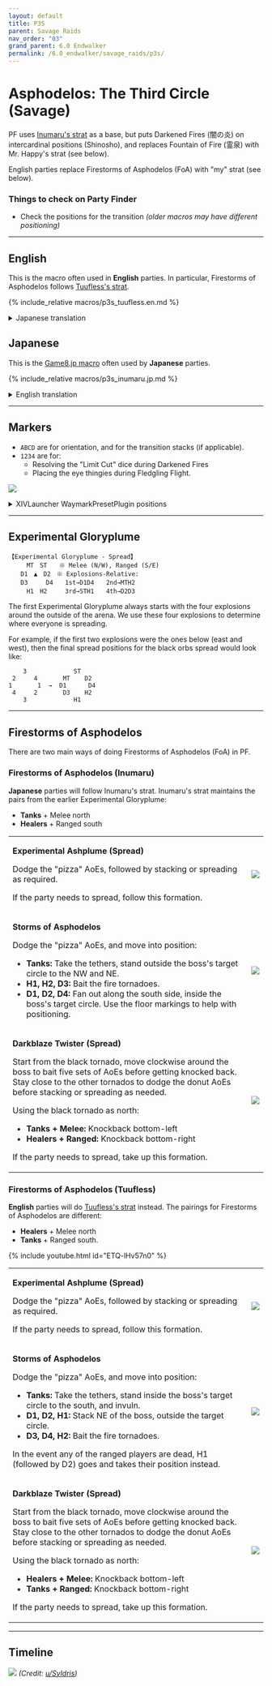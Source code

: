 ```yaml
---
layout: default
title: P3S
parent: Savage Raids
nav_order: "03"
grand_parent: 6.0 Endwalker
permalink: /6.0_endwalker/savage_raids/p3s/
---
```


# Asphodelos: The Third Circle (Savage)

PF uses [Inumaru's strat](https://youtu.be/BHMjrxpZb7k) as a base, but puts
Darkened Fires (闇の炎) on intercardinal positions (Shinosho), and replaces
Fountain of Fire (霊泉) with Mr. Happy's strat (see below).

English parties replace Firestorms of Asphodelos (FoA) with "my" strat (see
below).

### Things to check on Party Finder

- Check the positions for the transition *(older macros may have different
  positioning)*

---

## English

This is the macro often used in **English** parties. In particular, Firestorms
of Asphodelos follows [Tuufless's strat](#firestorms-of-asphodelos).

{% include_relative macros/p3s_tuufless.en.md %}

<details markdown=block>
<summary>Japanese translation</summary>

{% include_relative macros/p3s_tuufless.jp.md %}

</details>

## Japanese

This is the [Game8.jp macro](https://game8.jp/ff14/421350) often used by
**Japanese** parties.

{% include_relative macros/p3s_inumaru.jp.md %}

<details markdown=block>
<summary>English translation</summary>

{% include_relative macros/p3s_inumaru.en.md %}

</details>

---

## Markers

- `ABCD` are for orientation, and for the transition stacks (if applicable).
- `1234` are for:
  - Resolving the "Limit Cut" dice during Darkened Fires
  - Placing the eye thingies during Fledgling Flight.

![]({{site.baseurl}}/images/6.0_endwalker/p3s/markers.jpg)

<details markdown=block>
<summary>XIVLauncher WaymarkPresetPlugin positions</summary>

```json
{
  "Name":"P3S",
  "MapID":807,
  "A":{"X":100.0,"Y":0.0,"Z":81.5,"ID":0,"Active":true},
  "B":{"X":118.5,"Y":0.0,"Z":100.0,"ID":1,"Active":true},
  "C":{"X":100.0,"Y":0.0,"Z":118.5,"ID":2,"Active":true},
  "D":{"X":81.5,"Y":0.0,"Z":100.0,"ID":3,"Active":true},
  "One":{"X":100.0,"Y":0.0,"Z":94.0,"ID":4,"Active":true},
  "Two":{"X":106.0,"Y":0.0,"Z":100.0,"ID":5,"Active":true},
  "Three":{"X":100.0,"Y":0.0,"Z":106.0,"ID":6,"Active":true},
  "Four":{"X":94.0,"Y":0.0,"Z":100.0,"ID":7,"Active":true}
}
```

</details>

---

## Experimental Gloryplume

```
【Experimental Gloryplume - Spread】
　　　MT　ST　　※ Melee (N/W), Ranged (S/E)
　　D1　▲　D2　※ Explosions-Relative:
　　D3　　　D4　　1st→D1D4　　2nd→MTH2
　　　H1　H2　　　3rd→STH1　　4th→D2D3
```

The first Experimental Gloryplume always starts with the four explosions around
the outside of the arena. We use these four explosions to determine where
everyone is spreading.

For example, if the first two explosions were the ones below (east and west),
then the final spread positions for the black orbs spread would look like:

```
    3             ST
 2     4       MT    D2
1       1  →  D1      D4
 4     2       D3    H2
    3             H1
```

---

## Firestorms of Asphodelos

There are two main ways of doing Firestorms of Asphodelos (FoA) in PF.

### Firestorms of Asphodelos (Inumaru)

**Japanese** parties will follow Inumaru's strat. Inumaru's strat maintains the
pairs from the earlier Experimental Gloryplume:

- **Tanks** + Melee north
- **Healers** + Ranged south

<table>
  <tr>
    <td><p><b>Experimental Ashplume (Spread)</b></p>
    <p>Dodge the "pizza" AoEs, followed by stacking or spreading as required.</p>
    <p>If the party needs to spread, follow this formation.</p></td>
    <td><img src="{{site.baseurl}}/images/6.0_endwalker/p3s/foa_inumaru_01.jpg"></td>
  </tr>
  <tr>
    <td><p><b>Storms of Asphodelos</b></p>
    <p>Dodge the "pizza" AoEs, and move into position:</p>
    <ul>
      <li><b>Tanks:</b> Take the tethers, stand outside the boss's target
      circle to the NW and NE.</li>
      <li><b>H1, H2, D3:</b> Bait the fire tornadoes.</li>
      <li><b>D1, D2, D4:</b> Fan out along the south side, inside the boss's
      target circle. Use the floor markings to help with positioning.</li>
      </ul>
    </td>
    <td><img src="{{site.baseurl}}/images/6.0_endwalker/p3s/foa_inumaru_02.jpg"></td>
  </tr>
  <tr>
    <td><p><b>Darkblaze Twister (Spread)</b></p>
    <p>Start from the black tornado, move clockwise around the boss to bait
    five sets of AoEs before getting knocked back. Stay close to the other
    tornados to dodge the donut AoEs before stacking or spreading as needed.</p>
    <p>Using the black tornado as north:</p>
    <ul>
      <li><b>Tanks + Melee:</b> Knockback bottom-left</li>
      <li><b>Healers + Ranged:</b> Knockback bottom-right</li>
    </ul>
    <p>If the party needs to spread, take up this formation.</p></td>
    <td><img src="{{site.baseurl}}/images/6.0_endwalker/p3s/foa_inumaru_03.jpg"></td>
  </tr>
</table>

### Firestorms of Asphodelos (Tuufless)

**English** parties will do [Tuufless's strat](https://na.finalfantasyxiv.com/lodestone/character/10898230/blog/4933610/)
instead. The pairings for Firestorms of Asphodelos are different:

- **Healers** + Melee north
- **Tanks** + Ranged south.

{% include youtube.html id="ETQ-lHv57n0" %}

<table>
  <tr>
    <td><p><b>Experimental Ashplume (Spread)</b></p>
    <p>Dodge the "pizza" AoEs, followed by stacking or spreading as required.</p>
    <p>If the party needs to spread, follow this formation.</p></td>
    <td><img src="{{site.baseurl}}/images/6.0_endwalker/p3s/foa_tuufless_01.jpg"></td>
  </tr>
  <tr>
    <td><p><b>Storms of Asphodelos</b></p>
    <p>Dodge the "pizza" AoEs, and move into position:</p>
    <ul>
      <li><b>Tanks:</b> Take the tethers, stand inside the boss's target
      circle to the south, and invuln.</li>
      <li><b>D1, D2, H1:</b> Stack NE of the boss, outside the target circle.</li>
      <li><b>D3, D4, H2:</b> Bait the fire tornadoes.</li></ul>
      <p>In the event any of the ranged players are dead, H1 (followed by D2)
      goes and takes their position instead.</p>
    </td>
    <td><img src="{{site.baseurl}}/images/6.0_endwalker/p3s/foa_tuufless_02.jpg"></td>
  </tr>
  <tr>
    <td><p><b>Darkblaze Twister (Spread)</b></p>
    <p>Start from the black tornado, move clockwise around the boss to bait
    five sets of AoEs before getting knocked back. Stay close to the other
    tornados to dodge the donut AoEs before stacking or spreading as needed.</p>
    <p>Using the black tornado as north:</p>
    <ul>
      <li><b>Healers + Melee:</b> Knockback bottom-left</li>
      <li><b>Tanks + Ranged:</b> Knockback bottom-right</li>
    </ul>
    <p>If the party needs to spread, take up this formation.</p></td>
    <td><img src="{{site.baseurl}}/images/6.0_endwalker/p3s/foa_tuufless_03.jpg"></td>
  </tr>
</table>

---

## Timeline

![](https://preview.redd.it/zni62rkskmb81.png?width=3200&format=png&auto=webp&s=778db6ee45958802800f16e5f9c59bedcc5b3dd3)
*(Credit: [u/Syldris](https://www.reddit.com/r/ffxiv/comments/s3on6c/p3s_rotation_and_timeline/))*

<script data-goatcounter="https://xivjpraids.goatcounter.com/count"
        async src="//gc.zgo.at/count.js"></script>

